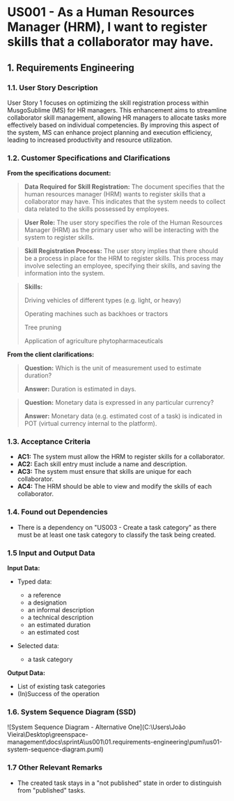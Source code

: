# US001 - As a Human Resources Manager (HRM), I want to register skills that a collaborator may have.



## 1. Requirements Engineering

### 1.1. User Story Description

User Story 1 focuses on optimizing the skill registration process within MusgoSublime (MS) for HR managers. This enhancement aims to streamline collaborator skill management, allowing HR managers to allocate tasks more effectively based on individual competencies. By improving this aspect of the system, MS can enhance project planning and execution efficiency, leading to increased productivity and resource utilization.


### 1.2. Customer Specifications and Clarifications 

**From the specifications document:**

>	**Data Required for Skill Registration:**
The document specifies that the human resources manager (HRM) wants to register skills that a collaborator may have. This indicates that the system needs to collect data related to the skills possessed by employees. 

>	**User Role:**
The user story specifies the role of the Human Resources Manager (HRM) as the primary user who will be interacting with the system to register skills.

> **Skill Registration Process:**
The user story implies that there should be a process in place for the HRM to register skills. This process may involve selecting an employee, specifying their skills, and saving the information into the system.

> **Skills:**
>
>Driving vehicles of different types (e.g. light, or heavy)
>
>Operating machines such as backhoes or tractors
>
>  Tree pruning
>
> Application of agriculture phytopharmaceuticals

**From the client clarifications:**

> **Question:** Which is the unit of measurement used to estimate duration?
>
> **Answer:** Duration is estimated in days.

> **Question:** Monetary data is expressed in any particular currency?
>
> **Answer:** Monetary data (e.g. estimated cost of a task) is indicated in POT (virtual currency internal to the platform).

### 1.3. Acceptance Criteria

* **AC1:** The system must allow the HRM to register skills for a collaborator.
* **AC2:** Each skill entry must include a name and description.
* **AC3:** The system must ensure that skills are unique for each collaborator.
* **AC4:** The HRM should be able to view and modify the skills of each collaborator.
### 1.4. Found out Dependencies

* There is a dependency on "US003 - Create a task category" as there must be at least one task category to classify the task being created.

### 1.5 Input and Output Data

**Input Data:**

* Typed data:
    * a reference
    * a designation 
    * an informal description
    * a technical description
    * an estimated duration
    * an estimated cost
	
* Selected data:
    * a task category 

**Output Data:**

* List of existing task categories
* (In)Success of the operation

### 1.6. System Sequence Diagram (SSD)



![System Sequence Diagram - Alternative One](C:\Users\João Vieira\Desktop\greenspace-management\docs\sprintA\us001\01.requirements-engineering\puml\us01-system-sequence-diagram.puml)




### 1.7 Other Relevant Remarks

* The created task stays in a "not published" state in order to distinguish from "published" tasks.